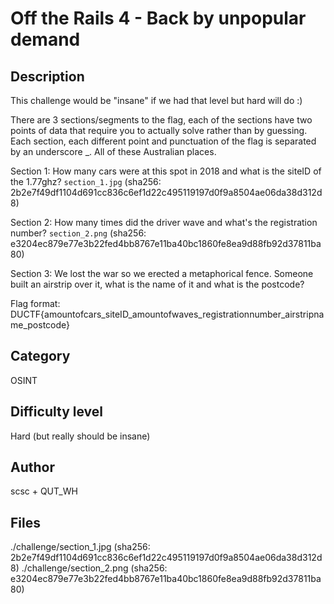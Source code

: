 # Off the Rails 4 - Back by unpopular demand
## Description
This challenge would be "insane" if we had that level but hard will do :)

There are 3 sections/segments to the flag, each of the sections have two points of data that require you to actually solve rather than by guessing. Each section, each different point and punctuation of the flag is separated by an underscore _. All of these Australian places.

Section 1:
How many cars were at this spot in 2018 and what is the siteID of the 1.77ghz?
`section_1.jpg` (sha256: 2b2e7f49df1104d691cc836c6ef1d22c495119197d0f9a8504ae06da38d312d8)

Section 2:
How many times did the driver wave and what's the registration number?
`section_2.png` (sha256: e3204ec879e77e3b22fed4bb8767e11ba40bc1860fe8ea9d88fb92d37811ba80)

Section 3:
We lost the war so we erected a metaphorical fence. Someone built an airstrip over it, what is the name of it and what is the postcode?

Flag format: DUCTF{amountofcars_siteID_amountofwaves_registrationnumber_airstripname_postcode}

## Category
OSINT
## Difficulty level
Hard (but really should be insane)
## Author
scsc + QUT_WH
## Files
./challenge/section_1.jpg (sha256: 2b2e7f49df1104d691cc836c6ef1d22c495119197d0f9a8504ae06da38d312d8)
./challenge/section_2.png (sha256: e3204ec879e77e3b22fed4bb8767e11ba40bc1860fe8ea9d88fb92d37811ba80)
